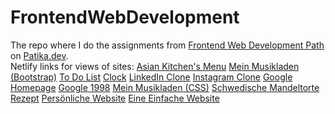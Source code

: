 # FrontendWebDevelopment
The repo where I do the assignments from [Frontend Web Development Path](https://academy.patika.dev/paths/baslangic-seviye-frontend-web-development-patikasi) on [Patika.dev](https://www.patika.dev). <br>
Netlify links for views of sites:
[Asian Kitchen's Menu](https://chipper-kelpie-67e9e9.netlify.app/)
[Mein Musikladen (Bootstrap)](https://jolly-swan-7a93e0.netlify.app/)
[To Do List](https://chic-liger-8b19e8.netlify.app/)
[Clock](https://fantastic-fenglisu-fb18ec.netlify.app/)
[LinkedIn Clone](https://comfy-fenglisu-4ca90b.netlify.app/)
[Instagram Clone](https://stirring-seahorse-3c6cc3.netlify.app/)
[Google Homepage](https://stunning-axolotl-3377ac.netlify.app/)
[Google 1998](https://cheerful-paprenjak-6ec842.netlify.app/)
[Mein Musikladen (CSS)](https://transcendent-fudge-cfba86.netlify.app/)
[Schwedische Mandeltorte Rezept](https://tiny-kitsune-b9c8c5.netlify.app/)
[Persönliche Website](https://dapper-arithmetic-283648.netlify.app/)
[Eine Einfache Website](https://splendid-elf-b2feab.netlify.app/)

